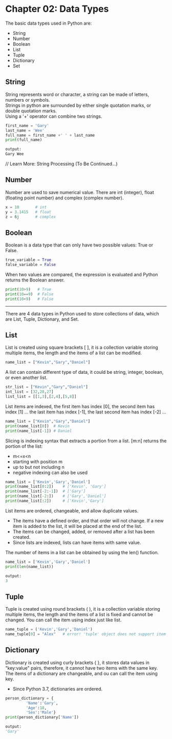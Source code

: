 # Chapter 02: Data Types

The basic data types used in Python are:
- String
- Number
- Boolean
- List
- Tuple
- Dictionary
- Set

## String

String represents word or character, a string can be made of letters, numbers or symbols. <br/>
Strings in python are surrounded by either single quotation marks, or double quotation marks. <br/>
Using a '+' operator can combine two strings. <br/>

```python
first_name = 'Gary'
last_name = 'Wee'
full_name = first_name +' ' + last_name
print(full_name)

output:
Gary Wee
```
// Learn More: String Processing (To Be Continued...)

## Number

Number are used to save numerical value. There are int (integer), float (floating point number) and complex (complex number). <br/>

```python
x = 10       # int
y = 3.1415   # float
z = 6j       # complex
```
## Boolean

Boolean is a data type that can only have two possible values: True or False.

```python
true_variable = True
false_variable = False
```

When two values are compared, the expression is evaluated and Python returns the Boolean answer.

```python
print(10>9)   # True
print(10==9)  # False
print(10<9)   # False
```

<hr>

There are 4 data types in Python used to store collections of data, which are List, Tuple, Dictionary, and Set.

## List

List is created using square brackets [ ], it is a collection variable storing multiple items, the length and the items of a list can be modified.

```python
name_list = ["Kevin","Gary","Daniel"]
```

A list can contain different type of data, it could be string, integer, boolean, or even another list.
```python
str_list = ["Kevin","Gary","Daniel"]
int_list = [32,28,27]
list_list = [[1,3],[2,4],[5,8]]
```

List items are indexed, the first item has index [0], the second item has index [1] ...
the last item has index [-1], the last second item has index [-2] ...
```python
name_list = ["Kevin","Gary","Daniel"]
print(name_list[0])  # Kevin
print(name_list[-1]) # Daniel
```

Slicing is indexing syntax that extracts a portion from a list.
[m:n] returns the portion of the list:
- m<=x<n
- starting with position m
- up to but not including n
- negative indexing can also be used
```python
name_list = ['Kevin','Gary','Daniel']
print(name_list[0:2])    # ['Kevin', 'Gary']
print(name_list[-2:-1])  # ['Gary']
print(name_list[-2:])    # ['Gary','Daniel']
print(name_list[:2])     # ['Kevin','Gary']
```
         
List items are ordered, changeable, and allow duplicate values.
- The items have a defined order, and that order will not change. If a new item is added to the list, it will be placed at the end of the list.
- The items can be changed, added, or removed after a list has been created.
- Since lists are indexed, lists can have items with same value.

The number of items in a list can be obtained by using the len() function.
```python
name_list = ['Kevin','Gary','Daniel']
print(len(name_list))

output:
3
```

## Tuple

Tuple is created using round brackets ( ), it is a collection variable storing multiple items, the length and the items of a list is fixed and cannot be changed. You can call the item using index just like list.

```python
name_tuple = ('Kevin','Gary','Daniel')
name_tuple[0] = "Alex"   # error! 'tuple' object does not support item assignment
```         

## Dictionary

Dictionary is created using curly brackets { }, it stores data values in "key:value" pairs, therefore, it cannot have two items with the same key. The items of a dictionary are changeable, and ou can call the item using key.
* Since Python 3.7, dictionaries are ordered.

```python
person_dictionary = {
         'Name':'Gary',
         'Age':18,
         'Sex':'Male'}
print(person_dictionary['Name']) 

output:
'Gary'
```    
